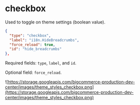 # checkbox

Used to toggle on theme settings (boolean value).

```json
{
  "type": "checkbox",
  "label": "i18n.HideBreadcrumbs",
  "force_reload": true,
  "id": "hide_breadcrumbs"
},
```

Required fields: `type`, `label`, and `id`.

Optional field: `force_reload`.

![https://storage.googleapis.com/bigcommerce-production-dev-center/images/theme_styles_checkbox.png](https://storage.googleapis.com/bigcommerce-production-dev-center/images/theme_styles_checkbox.png)
